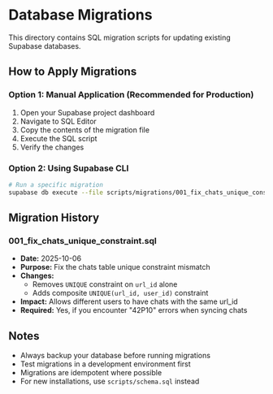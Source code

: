 # Database Migrations

This directory contains SQL migration scripts for updating existing Supabase databases.

## How to Apply Migrations

### Option 1: Manual Application (Recommended for Production)

1. Open your Supabase project dashboard
2. Navigate to SQL Editor
3. Copy the contents of the migration file
4. Execute the SQL script
5. Verify the changes

### Option 2: Using Supabase CLI

```bash
# Run a specific migration
supabase db execute --file scripts/migrations/001_fix_chats_unique_constraint.sql
```

## Migration History

### 001_fix_chats_unique_constraint.sql
- **Date:** 2025-10-06
- **Purpose:** Fix the chats table unique constraint mismatch
- **Changes:**
  - Removes `UNIQUE` constraint on `url_id` alone
  - Adds composite `UNIQUE(url_id, user_id)` constraint
- **Impact:** Allows different users to have chats with the same url_id
- **Required:** Yes, if you encounter "42P10" errors when syncing chats

## Notes

- Always backup your database before running migrations
- Test migrations in a development environment first
- Migrations are idempotent where possible
- For new installations, use `scripts/schema.sql` instead
